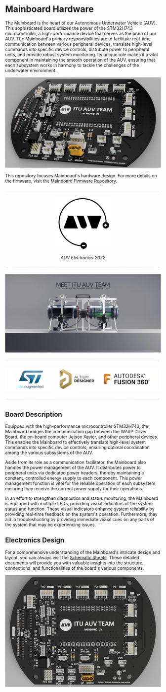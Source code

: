 # Mainboard Hardware 

The Mainboard is the heart of our Autonomous Underwater Vehicle (AUV). This sophisticated board utilizes the power of the STM32H743 microcontroller, a high-performance device that serves as the brain of our AUV. The Mainboard's primary responsibilities are to facilitate real-time communication between various peripheral devices, translate high-level commands into specific device controls, distribute power to peripheral units, and provide robust system monitoring. Its unique role makes it a vital component in maintaining the smooth operation of the AUV, ensuring that each subsystem works in harmony to tackle the challenges of the underwater environment.

<picture>   <img alt="mb" src="Media/pictures/perspective-1.png"> </picture>


This repository focuses Mainboard's hardware design. For more details on the firmware, visit the [Mainboard Firmware Repository](https://github.com/onur-ulusoy/auv-mainboard-firmware).


<picture>   <img alt="dash" src="Media/logos/dash.png"> </picture>


<p align="center">
    <a href="https://auv.itu.edu.tr/">
        <img width="180" src="Media/logos/auv-electronics.png">
    </a>
</p>


<p align="center"><em >AUV Electronics 2022</em></p>

<picture>   <img alt="dash" src="Media/logos/dash.png"> </picture>


<p align="center">
    <a href="https://auv.itu.edu.tr/">
        <img width="600" src="Media/logos/auv.png">
    </a>
</p>


<picture>   <img alt="dash" src="Media/logos/dash.png"> </picture>

<p align="center">
    <img width="1500" src="Media/logos/logos.png">
</p>

<picture>   <img alt="dash" src="Media/logos/dash.png"> </picture>





## Board Description

Equipped with the high-performance microcontroller STM32H743, the Mainboard bridges the communication gap between the WARP Driver Board, the on-board computer Jetson Xavier, and other peripheral devices. This enables the Mainboard to effectively translate high-level system commands into specific device controls, ensuring optimal coordination among the various subsystems of the AUV.

Aside from its role as a communication facilitator, the Mainboard also handles the power management of the AUV. It distributes power to peripheral units via dedicated power headers, thereby maintaining a constant, controlled energy supply to each component. This power management function is vital for the reliable operation of each subsystem, ensuring they receive the correct power supply for their operations.

In an effort to strengthen diagnostics and status monitoring, the Mainboard is equipped with multiple LEDs, providing visual indicators of the system status and function. These visual indicators enhance system reliability by providing real-time feedback on the system's operation. Furthermore, they aid in troubleshooting by providing immediate visual cues on any parts of the system that may be experiencing issues.


## Electronics Design

For a comprehensive understanding of the Mainboard's intricate design and layout, you can always visit the [Schematic Sheets](/Schematic%20Sheets/). These detailed documents will provide you with valuable insights into the structure, connections, and functionalities of the board's various components.


<picture>   <img alt="mainboard" src="Media/pictures/top-view.gif"> </picture>


